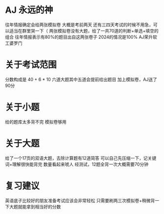 # AJ 永远的神
往年情报确定会给两张模拟卷
大概是考前两天
还有三四天考试的时候不用急，可以适当在群里哭一下（
两张模拟卷没有大题，给了一共70道的判断+单选+填空的组合
往年情报表示有80%的题目出自这两张卷子
2024的情况是100%
AJ荣升软工婆罗门

# 关于考试范围
分数构成是 40 + 6 * 10 
六道大题其中五道会提前给出题目
加上模拟卷，AJ送了90分

# 关于小题
给的题库太多背不完
模拟卷够用

# 关于大题
给了一个17页的双语大题，去除计算题有12道简答
可以自己先压缩一下，记关键词+理解很快能背完
数量看起来唬人
经测试，12题全背一次大概需要70分钟
# 复习建议
英语底子比较好的朋友准备考试应该会非常轻松
只需要刷两三次模拟卷+稍微背一下大题就能拿到相当好的分数
